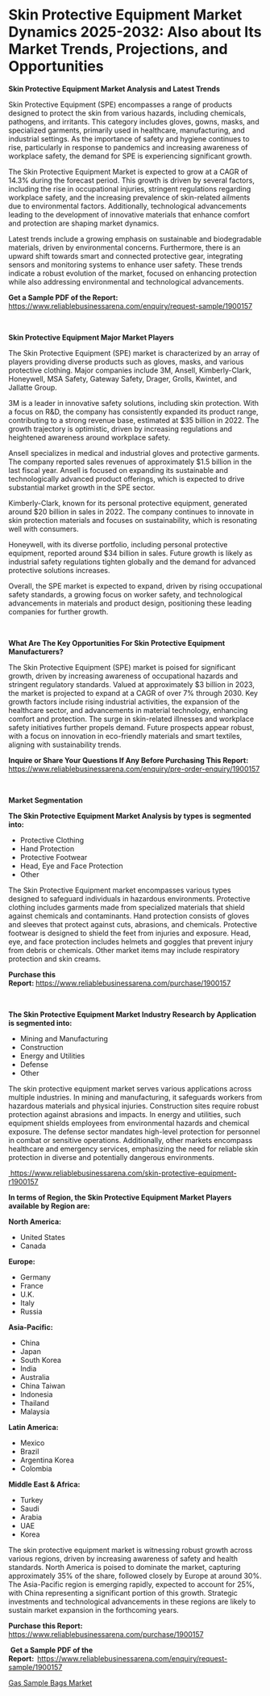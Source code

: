 <p><h1>Skin Protective Equipment Market Dynamics 2025-2032: Also about Its Market Trends, Projections, and Opportunities</h1></p><p><strong>Skin Protective Equipment Market Analysis and Latest Trends</strong></p>
<p><p>Skin Protective Equipment (SPE) encompasses a range of products designed to protect the skin from various hazards, including chemicals, pathogens, and irritants. This category includes gloves, gowns, masks, and specialized garments, primarily used in healthcare, manufacturing, and industrial settings. As the importance of safety and hygiene continues to rise, particularly in response to pandemics and increasing awareness of workplace safety, the demand for SPE is experiencing significant growth.</p><p>The Skin Protective Equipment Market is expected to grow at a CAGR of 14.3% during the forecast period. This growth is driven by several factors, including the rise in occupational injuries, stringent regulations regarding workplace safety, and the increasing prevalence of skin-related ailments due to environmental factors. Additionally, technological advancements leading to the development of innovative materials that enhance comfort and protection are shaping market dynamics.</p><p>Latest trends include a growing emphasis on sustainable and biodegradable materials, driven by environmental concerns. Furthermore, there is an upward shift towards smart and connected protective gear, integrating sensors and monitoring systems to enhance user safety. These trends indicate a robust evolution of the market, focused on enhancing protection while also addressing environmental and technological advancements.</p></p>
<p><strong>Get a Sample PDF of the Report:&nbsp;</strong> <a href="https://www.reliablebusinessarena.com/enquiry/request-sample/1900157?utm_campaign=2467&utm_medium=2&utm_source=Github&utm_content=ia&utm_term=05032025&utm_id=skin-protective-equipment">https://www.reliablebusinessarena.com/enquiry/request-sample/1900157</a></p>
<p>&nbsp;</p>
<p><strong>Skin Protective Equipment Major Market Players</strong></p>
<p><p>The Skin Protective Equipment (SPE) market is characterized by an array of players providing diverse products such as gloves, masks, and various protective clothing. Major companies include 3M, Ansell, Kimberly-Clark, Honeywell, MSA Safety, Gateway Safety, Drager, Grolls, Kwintet, and Jallatte Group. </p><p>3M is a leader in innovative safety solutions, including skin protection. With a focus on R&D, the company has consistently expanded its product range, contributing to a strong revenue base, estimated at $35 billion in 2022. The growth trajectory is optimistic, driven by increasing regulations and heightened awareness around workplace safety.</p><p>Ansell specializes in medical and industrial gloves and protective garments. The company reported sales revenues of approximately $1.5 billion in the last fiscal year. Ansell is focused on expanding its sustainable and technologically advanced product offerings, which is expected to drive substantial market growth in the SPE sector.</p><p>Kimberly-Clark, known for its personal protective equipment, generated around $20 billion in sales in 2022. The company continues to innovate in skin protection materials and focuses on sustainability, which is resonating well with consumers.</p><p>Honeywell, with its diverse portfolio, including personal protective equipment, reported around $34 billion in sales. Future growth is likely as industrial safety regulations tighten globally and the demand for advanced protective solutions increases.</p><p>Overall, the SPE market is expected to expand, driven by rising occupational safety standards, a growing focus on worker safety, and technological advancements in materials and product design, positioning these leading companies for further growth.</p></p>
<p>&nbsp;</p>
<p><strong>What Are The Key Opportunities For Skin Protective Equipment Manufacturers?</strong></p>
<p><p>The Skin Protective Equipment (SPE) market is poised for significant growth, driven by increasing awareness of occupational hazards and stringent regulatory standards. Valued at approximately $3 billion in 2023, the market is projected to expand at a CAGR of over 7% through 2030. Key growth factors include rising industrial activities, the expansion of the healthcare sector, and advancements in material technology, enhancing comfort and protection. The surge in skin-related illnesses and workplace safety initiatives further propels demand. Future prospects appear robust, with a focus on innovation in eco-friendly materials and smart textiles, aligning with sustainability trends.</p></p>
<p><strong>Inquire or Share Your Questions If Any Before Purchasing This Report:</strong> <a href="https://www.reliablebusinessarena.com/enquiry/pre-order-enquiry/1900157?utm_campaign=2467&utm_medium=2&utm_source=Github&utm_content=ia&utm_term=05032025&utm_id=skin-protective-equipment">https://www.reliablebusinessarena.com/enquiry/pre-order-enquiry/1900157</a></p>
<p>&nbsp;</p>
<p><strong>Market Segmentation</strong></p>
<p><strong>The Skin Protective Equipment Market Analysis by types is segmented into:</strong></p>
<p><ul><li>Protective Clothing</li><li>Hand Protection</li><li>Protective Footwear</li><li>Head, Eye and Face Protection</li><li>Other</li></ul></p>
<p><p>The Skin Protective Equipment market encompasses various types designed to safeguard individuals in hazardous environments. Protective clothing includes garments made from specialized materials that shield against chemicals and contaminants. Hand protection consists of gloves and sleeves that protect against cuts, abrasions, and chemicals. Protective footwear is designed to shield the feet from injuries and exposure. Head, eye, and face protection includes helmets and goggles that prevent injury from debris or chemicals. Other market items may include respiratory protection and skin creams.</p></p>
<p><strong>Purchase this Report:&nbsp;</strong><a href="https://www.reliablebusinessarena.com/purchase/1900157?utm_campaign=2467&utm_medium=2&utm_source=Github&utm_content=ia&utm_term=05032025&utm_id=skin-protective-equipment">https://www.reliablebusinessarena.com/purchase/1900157</a></p>
<p>&nbsp;</p>
<p><strong>The Skin Protective Equipment Market Industry Research by Application is segmented into:</strong></p>
<p><ul><li>Mining and Manufacturing</li><li>Construction</li><li>Energy and Utilities</li><li>Defense</li><li>Other</li></ul></p>
<p><p>The skin protective equipment market serves various applications across multiple industries. In mining and manufacturing, it safeguards workers from hazardous materials and physical injuries. Construction sites require robust protection against abrasions and impacts. In energy and utilities, such equipment shields employees from environmental hazards and chemical exposure. The defense sector mandates high-level protection for personnel in combat or sensitive operations. Additionally, other markets encompass healthcare and emergency services, emphasizing the need for reliable skin protection in diverse and potentially dangerous environments.</p></p>
<p><a href="https://www.reliablebusinessarena.com/skin-protective-equipment-r1900157?utm_campaign=2467&utm_medium=2&utm_source=Github&utm_content=ia&utm_term=05032025&utm_id=skin-protective-equipment">&nbsp;https://www.reliablebusinessarena.com/skin-protective-equipment-r1900157</a></p>
<p><strong>In terms of Region, the Skin Protective Equipment Market Players available by Region are:</strong></p>
<p>
    <p> <strong> North America: </strong>
        <ul>
            <li>United States</li>
            <li>Canada</li>
        </ul>
        </p> 
    <p> <strong> Europe: </strong>
        <ul>
            <li>Germany</li>
            <li>France</li>
            <li>U.K.</li>
            <li>Italy</li>
            <li>Russia</li>
        </ul>
        </p> 
    <p> <strong> Asia-Pacific: </strong>
        <ul>
            <li>China</li>
            <li>Japan</li>
            <li>South Korea</li>
            <li>India</li>
            <li>Australia</li>
            <li>China Taiwan</li>
            <li>Indonesia</li>
            <li>Thailand</li>
            <li>Malaysia</li>
        </ul>
        </p> 
    <p> <strong> Latin America: </strong>
        <ul>
            <li>Mexico</li>
            <li>Brazil</li>
            <li>Argentina Korea</li>
            <li>Colombia</li>
        </ul>
        </p> 
    <p> <strong> Middle East & Africa: </strong>
        <ul>
            <li>Turkey</li>
            <li>Saudi</li>
            <li>Arabia</li>
            <li>UAE</li>
            <li>Korea</li>
        </ul>
    </p>
    </p>
<p><p>The skin protective equipment market is witnessing robust growth across various regions, driven by increasing awareness of safety and health standards. North America is poised to dominate the market, capturing approximately 35% of the share, followed closely by Europe at around 30%. The Asia-Pacific region is emerging rapidly, expected to account for 25%, with China representing a significant portion of this growth. Strategic investments and technological advancements in these regions are likely to sustain market expansion in the forthcoming years.</p></p>
<p><strong>Purchase this Report: </strong><a href="https://www.reliablebusinessarena.com/purchase/1900157?utm_campaign=2467&utm_medium=2&utm_source=Github&utm_content=ia&utm_term=05032025&utm_id=skin-protective-equipment">https://www.reliablebusinessarena.com/purchase/1900157</a></p>
<p>&nbsp;<strong>Get a Sample PDF of the Report:&nbsp;&nbsp;</strong><a href="https://www.reliablebusinessarena.com/enquiry/request-sample/1900157?utm_campaign=2467&utm_medium=2&utm_source=Github&utm_content=ia&utm_term=05032025&utm_id=skin-protective-equipment">https://www.reliablebusinessarena.com/enquiry/request-sample/1900157</a></p>
<p><strong></strong></p>
<p><p><a href="https://github.com/SanjidaMahmud54/Market-Research-Report-List-1/blob/main/gas-sample-bags-market.md?utm_campaign=2467&utm_medium=2&utm_source=Github&utm_content=ia&utm_term=05032025&utm_id=skin-protective-equipment">Gas Sample Bags Market</a></p></p>